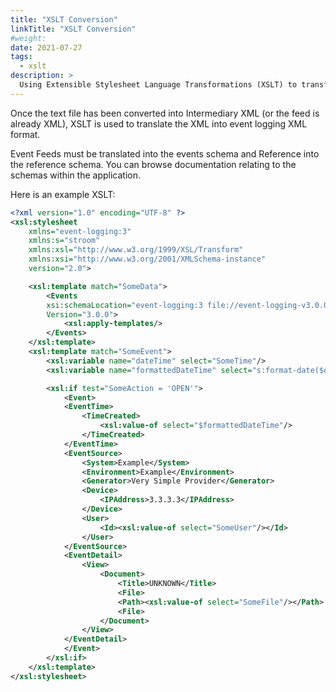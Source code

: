 ```yaml
---
title: "XSLT Conversion"
linkTitle: "XSLT Conversion"
#weight:
date: 2021-07-27
tags:
  - xslt
description: >
  Using Extensible Stylesheet Language Transformations (XSLT) to transform data.
---
```


Once the text file has been converted into Intermediary XML (or the feed is already XML), XSLT is used to
translate the XML into event logging XML format.

Event Feeds must be translated into the events schema and Reference
into the reference schema. You can browse documentation relating to the
schemas within the application.

Here is an example XSLT:

```xml
<?xml version="1.0" encoding="UTF-8" ?>
<xsl:stylesheet
    xmlns="event-logging:3"
    xmlns:s="stroom"
    xmlns:xsl="http://www.w3.org/1999/XSL/Transform"
    xmlns:xsi="http://www.w3.org/2001/XMLSchema-instance"
    version="2.0">

    <xsl:template match="SomeData">
        <Events
        xsi:schemaLocation="event-logging:3 file://event-logging-v3.0.0.xsd"
        Version="3.0.0">
            <xsl:apply-templates/>
        </Events>
    </xsl:template>
    <xsl:template match="SomeEvent">
        <xsl:variable name="dateTime" select="SomeTime"/>
        <xsl:variable name="formattedDateTime" select="s:format-date($dateTime, 'dd/MM/yyyyhh:mm:ss')"/>

        <xsl:if test="SomeAction = 'OPEN'">
            <Event>
            <EventTime>
                <TimeCreated>
                    <xsl:value-of select="$formattedDateTime"/>
                </TimeCreated>
            </EventTime>
            <EventSource>
                <System>Example</System>
                <Environment>Example</Environment>
                <Generator>Very Simple Provider</Generator>
                <Device>
                    <IPAddress>3.3.3.3</IPAddress>
                </Device>
                <User>
                    <Id><xsl:value-of select="SomeUser"/></Id>
                </User>
            </EventSource>
            <EventDetail>
                <View>
                    <Document>
                        <Title>UNKNOWN</Title>
                        <File>
                        <Path><xsl:value-of select="SomeFile"/></Path>
                        <File>
                    </Document>
                </View>
            </EventDetail>
            </Event>
        </xsl:if>
    </xsl:template>
</xsl:stylesheet>
```
